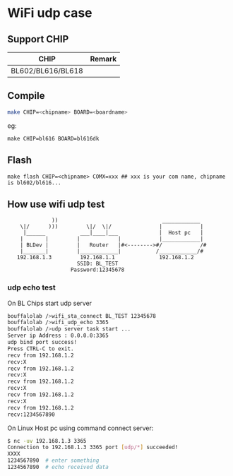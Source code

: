 # WiFi udp case


## Support CHIP

|      CHIP        | Remark |
|:----------------:|:------:|
|BL602/BL616/BL618 |        |

## Compile

```bash
make CHIP=<chipname> BOARD=<boardname>
```

eg:
```
make CHIP=bl616 BOARD=bl616dk
```

## Flash

```
make flash CHIP=<chipname> COMX=xxx ## xxx is your com name, chipname is bl602/bl616...
```

## How use wifi udp test


```             
              ))                                 ____________
    \|/      )))         \|/  \|/               |            |
     |______           ___|____|___             |  Host pc   |
    |       |         |            |            |____________|
    | BLDev |         |   Router   |#<-------->#/            /#
    |_______|         |____________|           /____________/#   
   192.168.1.3         192.168.1.1              192.168.1.2    
                      SSID: BL_TEST
                    Password:12345678
```

### udp echo test

On BL Chips start udp server

```bash
bouffalolab />wifi_sta_connect BL_TEST 12345678
bouffalolab />wifi_udp_echo 3365
bouffalolab />udp server task start ...
Server ip Address : 0.0.0.0:3365
udp bind port success!
Press CTRL-C to exit.
recv from 192.168.1.2
recv:X
recv from 192.168.1.2
recv:X
recv from 192.168.1.2
recv:X
recv from 192.168.1.2
recv:X
recv from 192.168.1.2
recv:1234567890

```

On Linux Host pc using <nc> command connect server:

```bash
$ nc -uv 192.168.1.3 3365
Connection to 192.168.1.3 3365 port [udp/*] succeeded!
XXXX
1234567890  # enter something
1234567890  # echo received data

```

